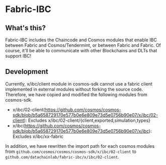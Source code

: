 # Fabric-IBC

## What's this?

Fabric-IBC includes the Chaincode and Cosmos modules that enable IBC between Fabric and Cosmos/Tendermint, or between Fabric and Fabric. Of course, it'll be able to communicate with other Blockchains and DLTs that support IBC!

## Development

Currently, x/ibc/client module in cosmos-sdk cannot use a fabric client implemented in external modules without forking the source code. Therefore, we have copied and modified the following modules from cosmos-sdk.

- x/ibc/02-client(https://github.com/cosmos/cosmos-sdk/blob/b5a658729170e577b0e6e809e73d5e0756b90e07/x/ibc/02-client): Excludes x/ibc/02-client/{client,exported,simulation,types}
- x/ibc(https://github.com/cosmos/cosmos-sdk/blob/b5a658729170e577b0e6e809e73d5e0756b90e07/x/ibc): Excludes x/ibc/xx-fabric

In addition, we have rewritten the import path for each cosmos modules from `github.com/cosmos/cosmos/cosmos-sdk/x/ibc/02-client` to `github.com/datachainlab/fabric-ibc/x/ibc/02-client`.

